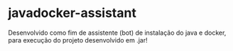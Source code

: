 # javadocker-assistant
Desenvolvido como fim de assistente (bot) de instalação do java e docker, para execução do projeto desenvolvido em .jar!
